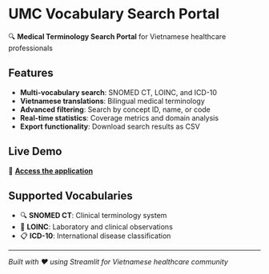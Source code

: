 # UMC Vocabulary Search Portal

🔍 **Medical Terminology Search Portal** for Vietnamese healthcare professionals

## Features

- **Multi-vocabulary search**: SNOMED CT, LOINC, and ICD-10
- **Vietnamese translations**: Bilingual medical terminology
- **Advanced filtering**: Search by concept ID, name, or code
- **Real-time statistics**: Coverage metrics and domain analysis
- **Export functionality**: Download search results as CSV

## Live Demo

🚀 **[Access the application](https://umc-vocab.streamlit.app)**

## Supported Vocabularies

- 🔍 **SNOMED CT**: Clinical terminology system
- 🧬 **LOINC**: Laboratory and clinical observations
- 📋 **ICD-10**: International disease classification

---

*Built with ❤️ using Streamlit for Vietnamese healthcare community*
